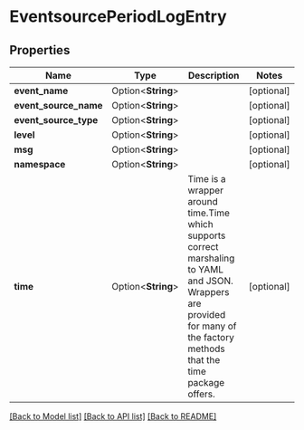 # EventsourcePeriodLogEntry

## Properties

Name | Type | Description | Notes
------------ | ------------- | ------------- | -------------
**event_name** | Option<**String**> |  | [optional]
**event_source_name** | Option<**String**> |  | [optional]
**event_source_type** | Option<**String**> |  | [optional]
**level** | Option<**String**> |  | [optional]
**msg** | Option<**String**> |  | [optional]
**namespace** | Option<**String**> |  | [optional]
**time** | Option<**String**> | Time is a wrapper around time.Time which supports correct marshaling to YAML and JSON.  Wrappers are provided for many of the factory methods that the time package offers. | [optional]

[[Back to Model list]](../README.md#documentation-for-models) [[Back to API list]](../README.md#documentation-for-api-endpoints) [[Back to README]](../README.md)


